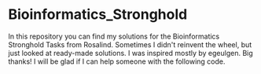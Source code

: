 # Bioinformatics_Stronghold
In this repository you can find my solutions for the Bioinformatics Stronghold Tasks from Rosalind.
Sometimes I didn't reinvent the wheel, but just looked at ready-made solutions.
I was inspired mostly by egeulgen. Big thanks!
I will be glad if I can help someone with the following code.
